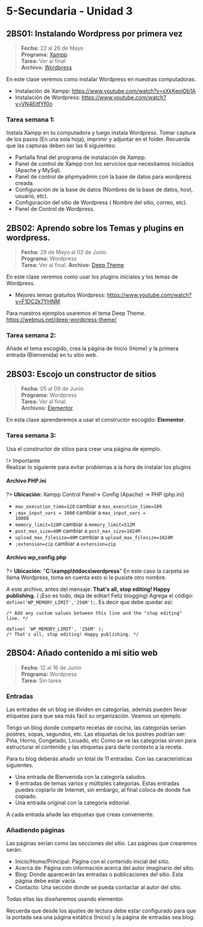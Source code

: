 # 5-Secundaria - Unidad 3

## 2BS01: Instalando Wordpress por primera vez

> **Fecha:** 22 al 26 de Mayo<br> **Programa:** [Xampp](https://www.apachefriends.org/es/index.html)<br> **Tarea:** Ver al final<br> **Archivo:** [Wordpress](https://wordpress.org/download/)

En este clase veremos como instalar Wordpress en nuestras computadoras.

- Instalación de Xampp: https://www.youtube.com/watch?v=xXkKeojOb1A
- Instalación de Wordpress: https://www.youtube.com/watch?v=VN4EitfYf0o


### Tarea semana 1:

Instala Xampp en tu computadora y luego instala Wordpress. Tomar captura de los pasos (En una sola hoja), imprimir y adjuntar en el folder. Recuerda que las capturas deben ser las 6 siguientes:

- Pantalla final del programa de instalación de Xampp.
- Panel de control de Xampp con los servicios que necesitamos iniciados (Apache y MySql).
- Panel de control de phpmyadmin con la base de datos para wordpress creada.
- Configuración de la base de datos (Nombres de la base de datos, host, usuario, etc).
- Configuración del sitio de Wordpress ( Nombre del sitio, correo, etc).
- Panel de Control de Wordpress.

## 2BS02: Aprendo sobre los Temas y plugins en wordpress.

> **Fecha:** 29 de Mayo al 02 de Junio<br> **Programa:** Wordpress<br> **Tarea:** Ver al final. **Archivo:** [Deep Theme](https://github.com/israelcueva/colegio-docs/blob/93fac6d65ad9b07e8061eb1e433e9cd5d6d09414/docs/5-secundaria/archivos/Unidad3/deep.zip ':include :type=code') 

En este clase veremos como usar los plugins iniciales y los temas de Wordpress.

- Mejores temas gratuitos Wordpress: https://www.youtube.com/watch?v=F1DC2k7YHNM

Para nuestros ejemplos usaremos el tema Deep Theme. https://webnus.net/deep-wordpress-theme/

### Tarea semana 2:

Añade el tema escogido, crea la página de Inicio (Home) y la primera entrada (Bienvenida) en tu sitio web.

## 2BS03: Escojo un constructor de sitios

> **Fecha:** 05 al 09 de Junio<br> **Programa:** Wordpress<br> **Tarea:** Ver al final.<br> **Archivos:** [Elementor](https://github.com/israelcueva/colegio-docs/blob/2168a6b79bbb40e9c453db8ae2e39f3559ba9176/docs/5-secundaria/archivos/Unidad3/S02/elementor.3.13.4.zip)<br>

En esta clase aprenderemos a usar el constructor escogido: **Elementor**.

### Tarea semana 3:

Usa el constructor de sitios para crear una página de ejemplo.

!> Importante<br>Realizar lo siguiente para evitar problemas a la hora de instalar los plugins

#### Archivo PHP.ini

?> **Ubicación:** Xampp Control Panel-> Config (Apache) -> PHP (php.ini)

- <code>max_execution_time=120</code> cambiar a <code>max_execution_time=180</code>
- <code>;max_input_vars = 1000</code> cambiar a <code>max_input_vars = 10000</code>
- <code>memory_limit=128M</code> cambiar a <code>memory_limit=512M</code>
- <code>post_max_size=40M</code> cambiar a <code>post_max_size=1024M</code>
- <code>upload_max_filesize=40M</code> cambiar a <code>upload_max_filesize=1024M</code>
- <code>;extension=zip</code> cambiar a <code>extension=zip</code>

#### Archivo wp_config.php

?> **Ubicación:** "**C:\xampp\htdocs\wordpress**" En este caso la carpeta se llama Wordpress, toma en cuenta esto si le pusiste otro nombre.

A este archivo, antes del mensaje: **That's all, stop editing! Happy publishing.** ( ¡Eso es todo, deja de editar! Feliz blogging) Agrega el código: <code>define('WP_MEMORY_LIMIT','256M');</code>. Es decir que debe quedar así:

```
/* Add any custom values between this line and the "stop editing" line. */

define( 'WP_MEMORY_LIMIT', '256M' );
/* That's all, stop editing! Happy publishing. */
```

<div class="currentTheme">

## 2BS04: Añado contenido a mi sitio web

> **Fecha:** 12 al 16 de Junio<br> **Programa:** Wordpress<br> **Tarea:** Sin tarea<br>

### Entradas

Las entradas de un blog se dividen en categorías, además pueden llevar etiquetas para que sea más fácil su organización. Veamos un ejemplo.

Tengo un blog donde comparto recetas de cocina, las categorías serían postres, sopas, segundos, etc. Las etiquetas de los postres podrían ser: Piña, Horno, Congelado, Licuado, etc Como se ve las categorías sirven para estructurar el contenido y las etiquetas para darle contexto a la receta.

Para tu blog deberás añadir un total de 11 entradas. Con las características siguientes.

-	Una entrada de Bienvenida con la categoría saludos.
-	9 entradas de temas varios y múltiples categorías. Estas entradas puedes copiarlo de Internet, sin embargo, al final coloca de donde fue copiado.
-	Una entrada original con la categoría editorial.

A cada entrada añade las etiquetas que creas conveniente.

### Añadiendo páginas

Las páginas serían como las secciones del sitio. Las páginas que crearemos serán:

-	Inicio/Home/Principal: Página con el contenido inicial del sitio.
-	Acerca de: Página con información acerca del autor imaginario del sitio.
-	Blog: Donde aparecerán las entradas o publicaciones del sitio. Esta página debe estar vacía.
-	Contacto: Una sección donde se pueda contactar al autor del sitio.

Todas ellas las diseñaremos usando elementor. 

Recuerda que desde los ajustes de lectura debe estar configurado para que la portada sea una página estática (Inicio) y la página de entradas sea blog.


</div>